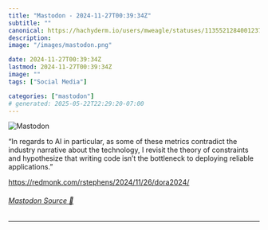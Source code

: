 ```yaml
---
title: "Mastodon - 2024-11-27T00:39:34Z"
subtitle: ""
canonical: https://hachyderm.io/users/mweagle/statuses/113552128400123776
description:
image: "/images/mastodon.png"

date: 2024-11-27T00:39:34Z
lastmod: 2024-11-27T00:39:34Z
image: ""
tags: ["Social Media"]

categories: ["mastodon"]
# generated: 2025-05-22T22:29:20-07:00
---
```

![Mastodon](/images/mastodon.png)

<p>“In regards to AI in particular, as some of these metrics contradict the industry narrative about the technology, I revisit the theory of constraints and hypothesize that writing code isn’t the bottleneck to deploying reliable applications.”</p><p><a href="https://redmonk.com/rstephens/2024/11/26/dora2024/" target="_blank" rel="nofollow noopener noreferrer" translate="no"><span class="invisible">https://</span><span class="ellipsis">redmonk.com/rstephens/2024/11/</span><span class="invisible">26/dora2024/</span></a></p>


###### [Mastodon Source 🐘](https://hachyderm.io/@mweagle/113552128400123776)

___
